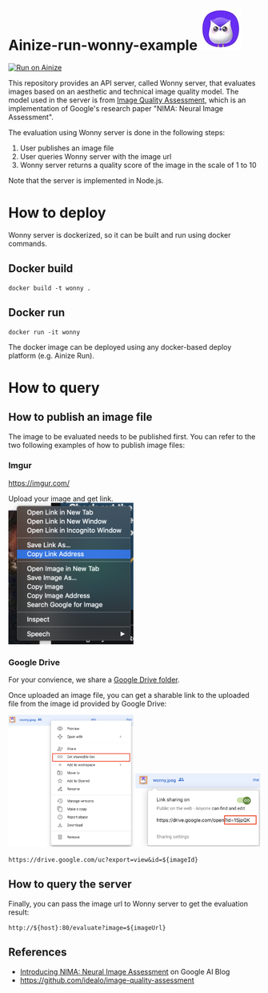 # Ainize-run-wonny-example ![alt text](/images/wonny.jpeg)

[![Run on Ainize](https://ainize-run-web.herokuapp.com/static/images/run_on_ainize_button.png)](https://ainize-dev.web.app/redirect?git_repo=github.com/ainize-team/ainize-run-wonny-example)

This repository provides an API server, called Wonny server, that evaluates images based on an aesthetic and technical image quality model. The model used in the server is from [Image Quality Assessment](https://github.com/idealo/image-quality-assessment), which is an implementation of Google's research paper "NIMA: Neural Image Assessment". 

The evaluation using Wonny server is done in the following steps:
1. User publishes an image file
2. User queries Wonny server with the image url
3. Wonny server returns a quality score of the image in the scale of 1 to 10

Note that the server is implemented in Node.js.

# How to deploy

Wonny server is dockerized, so it can be built and run using docker commands.

## Docker build
```
docker build -t wonny .
```

## Docker run 
```
docker run -it wonny
```

The docker image can be deployed using any docker-based deploy platform (e.g. Ainize Run).

# How to query

## How to publish an image file

The image to be evaluated needs to be published first. You can refer to the two following examples of how to publish image files: 

### Imgur

https://imgur.com/

Upload your image and get link.  
<img src="/images/imgur.png" width="250" />  

### Google Drive 

For your convience, we share a [Google Drive folder](https://drive.google.com/drive/folders/1Ou30F1YEa0Wnh6V1gPjSwmxNmobqe_X2). 

Once uploaded an image file, you can get a sharable link to the uploaded file from the image id provided by Google Drive:

<img src="/images/gdrive.png" width="250" />
<img src="/images/gdrive2.png" width="250" />

```
https://drive.google.com/uc?export=view&id=${imageId}
```

## How to query the server

Finally, you can pass the image url to Wonny server to get the evaluation result:
```
http://${host}:80/evaluate?image=${imageUrl}
```

## References
* [Introducing NIMA: Neural Image Assessment](https://ai.googleblog.com/2017/12/introducing-nima-neural-image-assessment.html) on Google AI Blog
* https://github.com/idealo/image-quality-assessment
